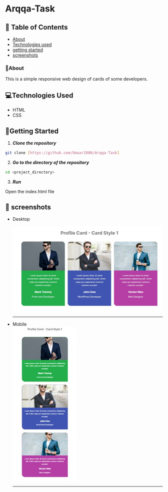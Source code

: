 # Arqqa-Task

## 📝 Table of Contents

- [About](#about)
- [Technologies used](#build)
- [getting started](#start)
- [screenshots](#screenshots)

### 🚩About<a name = "about"></a>

This is a simple responsive web design of cards of some developers.  


## 💻Technologies Used<a name = "build"></a>

- HTML
- CSS

## 🏁Getting Started <a name = "start"></a>


1. **_Clone the repository_**

```bash
git clone [https://github.com/Omaar2000/Arqqa-Task]

```

2. **_Go to the directory of the repository_**

```bash
cd <project_directory>

```

3. **_Run_**

Open the index.html file 

## 🎥 screenshots<a name = "screenshots"></a>

- Desktop                
  
  ![Desktop View](imgs/4.jpg)

  <hr />

- Mobile                           
  ![Mobile View](imgs/5.jpg)
  

  <hr />
